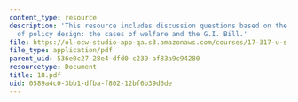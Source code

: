 ```yaml
---
content_type: resource
description: 'This resource includes discussion questions based on the consequences
  of policy design: the cases of welfare and the G.I. Bill.'
file: https://ol-ocw-studio-app-qa.s3.amazonaws.com/courses/17-317-u-s-social-policy-spring-2006/0589a4c03bb1dfbaf80212bf6b39d6de_18.pdf
file_type: application/pdf
parent_uid: 536e0c27-28e4-dfd0-c239-af83a9c94280
resourcetype: Document
title: 18.pdf
uid: 0589a4c0-3bb1-dfba-f802-12bf6b39d6de
---
```

